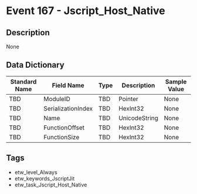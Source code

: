 # Event 167 - Jscript_Host_Native

## Description
None

## Data Dictionary
|Standard Name|Field Name|Type|Description|Sample Value|
|---|---|---|---|---|
|TBD|ModuleID|TBD|Pointer|None|None|
|TBD|SerializationIndex|TBD|HexInt32|None|None|
|TBD|Name|TBD|UnicodeString|None|None|
|TBD|FunctionOffset|TBD|HexInt32|None|None|
|TBD|FunctionSize|TBD|HexInt32|None|None|

## Tags
* etw_level_Always
* etw_keywords_JscriptJit
* etw_task_Jscript_Host_Native